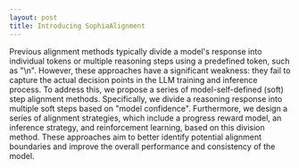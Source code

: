 ```yaml
---
layout: post
title: Introducing SophiaAlignment
---
```

Previous alignment methods typically divide a model's response into individual tokens or multiple reasoning steps using a predefined token, such as "\n". However, these approaches have a significant weakness: they fail to capture the actual decision points in the LLM training and inference process. To address this, we propose a series of model-self-defined (soft) step alignment methods. Specifically, we divide a reasoning response into multiple soft steps based on "model confidence". Furthermore, we design a series of alignment strategies, which include a progress reward model, an inference strategy, and reinforcement learning, based on this division method. These approaches aim to better identify potential alignment boundaries and improve the overall performance and consistency of the model.

